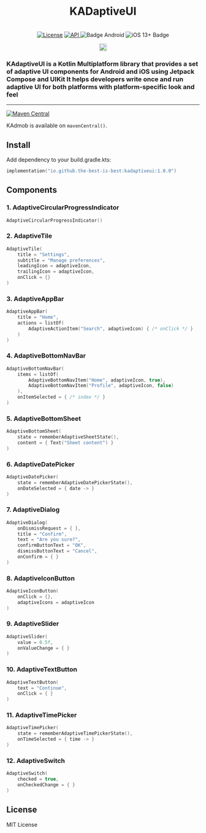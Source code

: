 <h1 align="center">KADaptiveUI</h1><br>
<div align="center">
<a href="https://opensource.org/licenses/Apache-2.0"><img alt="License" src="https://img.shields.io/badge/License-Apache%202.0-blue.svg"/></a>
<a href="https://android-arsenal.com/api?level=21" rel="nofollow">
    <img alt="API" src="https://img.shields.io/badge/API-21%2B-brightgreen.svg?style=flat" style="max-width: 100%;">
</a>
  <img src="https://img.shields.io/badge/Platform-Android-brightgreen.svg?logo=android" alt="Badge Android" />
  <img src="https://img.shields.io/badge/iOS-13%2B-blue.svg?logo=apple" alt="iOS 13+ Badge" />

<a href="https://github.com/the-best-is-best/"><img alt="Profile" src="https://img.shields.io/badge/github-%23181717.svg?&style=for-the-badge&logo=github&logoColor=white" height="20"/></a>
</div>

### KAdaptiveUI is a Kotlin Multiplatform library that provides a set of adaptive UI components for Android and iOS using Jetpack Compose and UIKit It helps developers write once and run adaptive UI for both platforms with platform-specific look and feel

<hr>

[![Maven Central](https://img.shields.io/maven-central/v/io.github.the-best-is-best/kadaptiveui)](https://central.sonatype.com/artifact/io.github.the-best-is-best/kadaptiveui)

KAdmob is available on `mavenCentral()`.

## Install

Add dependency to your build.gradle.kts:

```kotlin
implementation("io.github.the-best-is-best:kadaptiveui:1.0.0")
```

## Components

### 1. AdaptiveCircularProgressIndicator

```kotlin
AdaptiveCircularProgressIndicator()
```

### 2. AdaptiveTile

```kotlin
AdaptiveTile(
    title = "Settings",
    subtitle = "Manage preferences",
    leadingIcon = adaptiveIcon,
    trailingIcon = adaptiveIcon,
    onClick = {}
)
```

### 3. AdaptiveAppBar

```kotlin
AdaptiveAppBar(
    title = "Home",
    actions = listOf(
        AdaptiveActionItem("Search", adaptiveIcon) { /* onClick */ }
    )
)
```

### 4. AdaptiveBottomNavBar

```kotlin
AdaptiveBottomNavBar(
    items = listOf(
        AdaptiveBottomNavItem("Home", adaptiveIcon, true),
        AdaptiveBottomNavItem("Profile", adaptiveIcon, false)
    ),
    onItemSelected = { /* index */ }
)
```

### 5. AdaptiveBottomSheet

```kotlin
AdaptiveBottomSheet(
    state = rememberAdaptiveSheetState(),
    content = { Text("Sheet content") }
)
```

### 6. AdaptiveDatePicker

```kotlin
AdaptiveDatePicker(
    state = rememberAdaptiveDatePickerState(),
    onDateSelected = { date -> }
)
```

### 7. AdaptiveDialog

```kotlin
AdaptiveDialog(
    onDismissRequest = { },
    title = "Confirm",
    text = "Are you sure?",
    confirmButtonText = "OK",
    dismissButtonText = "Cancel",
    onConfirm = { }
)
```

### 8. AdaptiveIconButton

```kotlin
AdaptiveIconButton(
    onClick = {},
    adaptiveIcons = adaptiveIcon
)
```

### 9. AdaptiveSlider

```kotlin
AdaptiveSlider(
    value = 0.5f,
    onValueChange = { }
)
```

### 10. AdaptiveTextButton

```kotlin
AdaptiveTextButton(
    text = "Continue",
    onClick = { }
)
```

### 11. AdaptiveTimePicker

```kotlin
AdaptiveTimePicker(
    state = rememberAdaptiveTimePickerState(),
    onTimeSelected = { time -> }
)
```

### 12. AdaptiveSwitch

```kotlin
AdaptiveSwitch(
    checked = true,
    onCheckedChange = { }
)
```

## License

MIT License
